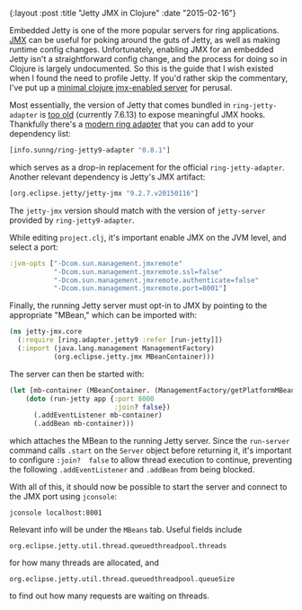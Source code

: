 {:layout :post
 :title "Jetty JMX in Clojure"
 :date "2015-02-16"}

Embedded Jetty is one of the more popular servers for ring
applications.  [JMX][1] can be useful for poking around the guts of
Jetty, as well as making runtime config changes. Unfortunately,
enabling JMX for an embedded Jetty isn't a straightforward config
change, and the process for doing so in Clojure is largely
undocumented. So this is the guide that I wish existed when I found
the need to profile Jetty. If you'd rather skip the commentary, I've
put up a [minimal clojure jmx-enabled server][2] for perusal.

Most essentially, the version of Jetty that comes bundled in
`ring-jetty-adapter` is [too old][3] (currently 7.6.13) to expose
meaningful JMX hooks. Thankfully there's a [modern ring adapter][4]
that you can add to your dependency list:

```clojure
[info.sunng/ring-jetty9-adapter "0.8.1"]
```

which serves as a drop-in replacement for the official
`ring-jetty-adapter`. Another relevant dependency is Jetty's JMX
artifact:

```clojure
[org.eclipse.jetty/jetty-jmx "9.2.7.v20150116"]
```

The `jetty-jmx` version should match with the version of
`jetty-server` provided by `ring-jetty9-adapter`.

While editing `project.clj`, it's important enable JMX on the JVM
level, and select a port:

```clojure
:jvm-opts ["-Dcom.sun.management.jmxremote"
           "-Dcom.sun.management.jmxremote.ssl=false"
           "-Dcom.sun.management.jmxremote.authenticate=false"
           "-Dcom.sun.management.jmxremote.port=8001"]
```

Finally, the running Jetty server must opt-in to JMX by pointing to
the appropriate "MBean," which can be imported with:

```clojure
(ns jetty-jmx.core
  (:require [ring.adapter.jetty9 :refer [run-jetty]])
  (:import (java.lang.management ManagementFactory)
           (org.eclipse.jetty.jmx MBeanContainer)))
```

The server can then be started with:

```clojure
(let [mb-container (MBeanContainer. (ManagementFactory/getPlatformMBeanServer))]
    (doto (run-jetty app {:port 8000
                          :join? false})
      (.addEventListener mb-container)
      (.addBean mb-container)))
```

which attaches the MBean to the running Jetty server. Since the
`run-server` command calls `.start` on the `Server` object before
returning it, it's important to configure `:join?  false` to allow
thread execution to continue, preventing the following
`.addEventListener` and `.addBean` from being blocked.

With all of this, it should now be possible to start the server and
connect to the JMX port using `jconsole`:

    jconsole localhost:8001

Relevant info will be under the `MBeans` tab. Useful fields include

    org.eclipse.jetty.util.thread.queuedthreadpool.threads

for how many threads are allocated, and

    org.eclipse.jetty.util.thread.queuedthreadpool.queueSize

to find out how many requests are waiting on threads.

[1]: https://en.wikipedia.org/wiki/Java_Management_Extensions
[2]: https://github.com/malloc47/jetty-jmx
[3]: https://github.com/ring-clojure/ring/blob/master/ring-jetty-adapter/project.clj#L9
[4]: https://github.com/sunng87/ring-jetty9-adapter
